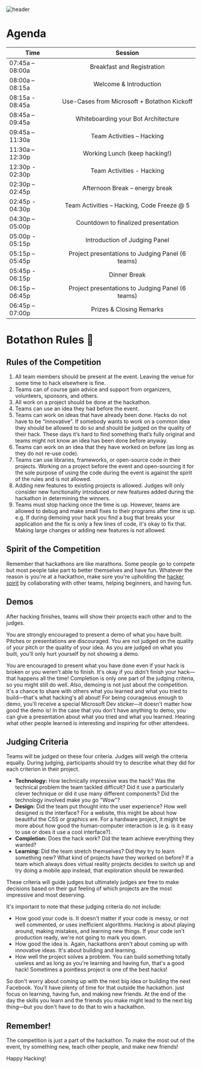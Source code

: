 ![header](https://github.com/jCho23/J-J_Botathon/blob/master/_Images/Artboard.png)

# Agenda


| Time        | Session           | 
| ------------- |:-------------:| 
| 07:45a – 08:00a    | Breakfast and Registration| 
| 08:00a – 08:15a    | Welcome & Introduction     |   
| 08:15a -  08:45a  | Use-Cases from Microsoft + Botathon Kickoff     |  
| 08:45a – 09:45a      | Whiteboarding your Bot Architecture      |   
| 09:45a – 11:30a | Team Activities – Hacking     |  
| 11:30a – 12:30p   | Working Lunch (keep hacking!)      |   
| 12:30p - 02:30p | Team Activities - Hacking    |  
| 02:30p – 02:45p      | Afternoon Break – energy break     |   
| 02:45p - 04:30p | Team Activities – Hacking, Code Freeze @ 5    |  
| 04:30p – 05:00p  | Countdown to finalized presentation     |   
| 05:00p - 05:15p | Introduction of Judging Panel    |  
|05:15p – 05:45p    | Project presentations to Judging Panel (6 teams)   |   
| 05:45p - 06:15p  | Dinner Break    |  
| 06:15p – 06:45p      | Project presentations to Judging Panel (6 teams)      |   
| 06:45p – 07:00p| Prizes & Closing Remarks     |  

# Botathon Rules :robot:
## Rules of the Competition
1. All team members should be present at the event. Leaving the venue for some time to hack elsewhere is fine.
2. Teams can of course gain advice and support from organizers, volunteers, sponsors, and others.
3. All work on a project should be done at the hackathon.
4. Teams can use an idea they had before the event.
5. Teams can work on ideas that have already been done. Hacks do not have to be “innovative”. If somebody wants to work on a common idea they should be allowed to do so and should be judged on the quality of their hack. These days it’s hard to find something that’s fully original and teams might not know an idea has been done before anyway.
6. Teams can work on an idea that they have worked on before (as long as they do not re-use code).
7. Teams can use libraries, frameworks, or open-source code in their projects. Working on a project before the event and open-sourcing it for the sole purpose of using the code during the event is against the spirit of the rules and is not allowed.
8. Adding new features to existing projects is allowed. Judges will only consider new functionality introduced or new features added during the hackathon in determining the winners.
9. Teams must stop hacking once the time is up. However, teams are allowed to debug and make small fixes to their programs after time is up. e.g. If during demoing your hack you find a bug that breaks your application and the fix is only a few lines of code, it's okay to fix that. Making large changes or adding new features is not allowed.


## Spirit of the Competition
Remember that hackathons are like marathons. Some people go to compete but most people take part to better themselves and have fun. Whatever the reason is you're at a hackathon, make sure you're upholding the [hacker spirit](https://medium.com/@tfogo/the-spirit-of-hackathons-a0d81a65060a#.6cx5ac9t8) by collaborating with other teams, helping beginners, and having fun.


## Demos
After hacking finishes, teams will show their projects each other and to the judges.

You are strongly encouraged to present a demo of what you have built. Pitches or presentations are discouraged. You are not judged on the quality of your pitch or the quality of your idea. As you are judged on what you built, you'll only hurt yourself by not showing a demo.

You are encouraged to present what you have done even if your hack is broken or you weren’t able to finish. It's okay if you didn't finish your hack—that happens all the time! Completion is only one part of the judging criteria, so you might still do well. Also, demoing is not just about the competition. It's a chance to share with others what you learned and what you tried to build—that's what hacking's all about! For being courageous enough to demo, you'll receive a special Microsoft Dev sticker—it doesn't matter how good the demo is! In the case that you don't have anything to demo, you can give a presentation about what you tried and what you learned. Hearing what other people learned is interesting and inspiring for other attendees.


## Judging Criteria
Teams will be judged on these four criteria. Judges will weigh the criteria equally. During judging, participants should try to describe what they did for each criterion in their project. 

- __Technology:__ How technically impressive was the hack? Was the technical problem the team tackled difficult? Did it use a particularly clever technique or did it use many different components? Did the technology involved make you go "Wow"?
- __Design:__ Did the team put thought into the user experience? How well designed is the interface? For a website, this might be about how beautiful the CSS or graphics are. For a hardware project, it might be more about how good the human-computer interaction is (e.g. is it easy to use or does it use a cool interface?). 
- __Completion:__ Does the hack work? Did the team achieve everything they wanted? 
- __Learning:__ Did the team stretch themselves? Did they try to learn something new? What kind of projects have they worked on before? If a team which always does virtual reality projects decides to switch up and try doing a mobile app instead, that exploration should be rewarded. 

These criteria will guide judges but ultimately judges are free to make decisions based on their gut feeling of which projects are the most impressive and most deserving.

It's important to note that these judging criteria do not include:

- How good your code is. It doesn't matter if your code is messy, or not well commented, or uses inefficient algorithms. Hacking is about playing around, making mistakes, and learning new things. If your code isn't production ready, we're not going to mark you down.
- How good the idea is. Again, hackathons aren't about coming up with innovative ideas. It's about building and learning.
- How well the project solves a problem. You can build something totally useless and as long as you're learning and having fun, that's a good hack! Sometimes a pointless project is one of the best hacks!

So don't worry about coming up with the next big idea or building the next Facebook. You'll have plenty of time for that outside the hackathon. just focus on learning, having fun, and making new friends. At the end of the day the skills you learn and the friends you make might lead to the next big thing—but you don't have to do that to win a hackathon.


## Remember!
The competition is just a part of the hackathon. To make the most out of the event, try something new, teach other people, and make new friends!

Happy Hacking!

